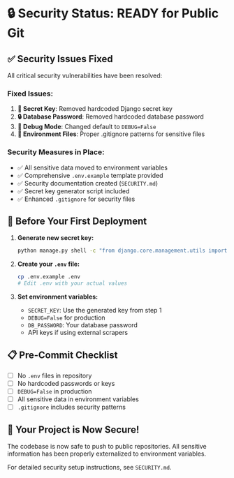 # 🔒 Security Status: READY for Public Git

## ✅ Security Issues Fixed

All critical security vulnerabilities have been resolved:

### Fixed Issues:

1. **🔑 Secret Key**: Removed hardcoded Django secret key
2. **🔒 Database Password**: Removed hardcoded database password
3. **🐛 Debug Mode**: Changed default to `DEBUG=False`
4. **📁 Environment Files**: Proper .gitignore patterns for sensitive files

### Security Measures in Place:

-   ✅ All sensitive data moved to environment variables
-   ✅ Comprehensive `.env.example` template provided
-   ✅ Security documentation created (`SECURITY.md`)
-   ✅ Secret key generator script included
-   ✅ Enhanced `.gitignore` for security files

## 🚀 Before Your First Deployment

1. **Generate new secret key:**

    ```bash
    python manage.py shell -c "from django.core.management.utils import get_random_secret_key; print(get_random_secret_key())"
    ```

2. **Create your `.env` file:**

    ```bash
    cp .env.example .env
    # Edit .env with your actual values
    ```

3. **Set environment variables:**
    - `SECRET_KEY`: Use the generated key from step 1
    - `DEBUG=False` for production
    - `DB_PASSWORD`: Your database password
    - API keys if using external scrapers

## 📋 Pre-Commit Checklist

-   [ ] No `.env` files in repository
-   [ ] No hardcoded passwords or keys
-   [ ] `DEBUG=False` in production
-   [ ] All sensitive data in environment variables
-   [ ] `.gitignore` includes security patterns

## 🌟 Your Project is Now Secure!

The codebase is now safe to push to public repositories. All sensitive information has been properly externalized to environment variables.

For detailed security setup instructions, see `SECURITY.md`.
